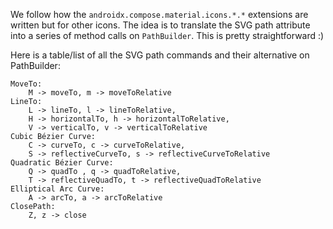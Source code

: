 We follow how the `androidx.compose.material.icons.*.*` extensions are written but
for other icons. The idea is to translate the SVG path attribute into a series of
method calls on `PathBuilder`. This is pretty straightforward :)

Here is a table/list of all the SVG path commands and their alternative on PathBuilder:

    MoveTo:
        M -> moveTo, m -> moveToRelative
    LineTo:
        L -> lineTo, l -> lineToRelative,
        H -> horizontalTo, h -> horizontalToRelative,
        V -> verticalTo, v -> verticalToRelative
    Cubic Bézier Curve:
        C -> curveTo, c -> curveToRelative,
        S -> reflectiveCurveTo, s -> reflectiveCurveToRelative
    Quadratic Bézier Curve:
        Q -> quadTo , q -> quadToRelative,
        T -> reflectiveQuadTo, t -> reflectiveQuadToRelative
    Elliptical Arc Curve:
        A -> arcTo, a -> arcToRelative
    ClosePath:
        Z, z -> close
